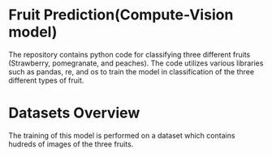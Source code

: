 # Fruit Prediction(Compute-Vision model)
The repository contains python code for classifying three different fruits (Strawberry, pomegranate, and peaches). The code utilizes various libraries such as pandas, re, and os to train the model in classification of the three different types of fruit.

# Datasets Overview
The training of this model is performed on a dataset which contains hudreds of images of the three fruits.
